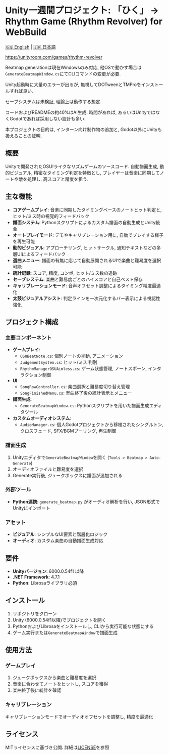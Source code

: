# Unity一週間プロジェクト: 「ひく」 -> Rhythm Game (Rhythm Revolver) for WebBuild  
[🇬🇧 English](README.md) | [🇯🇵 日本語](README.ja.md)  

https://unityroom.com/games/rhythm-revolver  

Beatmap generationは現在Windowsのみ対応, 他OSで動かす場合は`GenerateBeatmapWindow.cs`にてCLIコマンドの変更が必要.  

Unity起動時に大量のエラーが出るが, 無視してDOTweenとTMProをインストールすれば良い.  

セーブシステムは未検証, 理論上は動作する想定.  

コードおよびREADMEの約40%はAI生成. 時間があれば, あるいはUnityではなくGodotであれば採用しない設計も多い.  

本プロジェクトの目的は, インターン向け制作物の追加と, Godot以外にUnityも扱えることの証明.  

## 概要
Unityで開発されたOSU!ライクなリズムゲームのソースコード. 自動譜面生成, 動的ビジュアル, 精密なタイミング判定を特徴とし, プレイヤーは音楽に同期してノートや敵を処理し, 高スコアと精度を狙う.  

## 主な機能
- **コアゲームプレイ**: 音楽に同期したタイミングベースのノートヒット判定と, ヒット/ミス時の視覚的フィードバック  
- **譜面システム**: Pythonスクリプトによるカスタム譜面の自動生成とUnity統合  
- **オートプレイモード**: デモやキャリブレーション用に, 自動でプレイする様子を再生可能  
- **動的ビジュアル**: アプローチリング, ヒットサークル, 通知テキストなどの多層UIによるフィードバック  
- **選曲メニュー**: 譜面の有無に応じて自動展開されるUIで楽曲と難易度を選択可能  
- **統計記録**: スコア, 精度, コンボ, ヒット/ミス数の追跡  
- **セーブシステム**: 楽曲と難易度ごとのハイスコアと自己ベスト保存  
- **キャリブレーションモード**: 音声オフセット調整によるタイミング精度最適化  
- **太鼓ビジュアルアシスト**: 判定ラインを一次元化するバー表示による視認性強化  

## プロジェクト構成
### 主要コンポーネント
- **ゲームプレイ**:  
  - `OSUBeatNote.cs`: 個別ノートの挙動, アニメーション
  - `JudgementSystem.cs`: ヒット/ミス 判別 
  - `RhythmManagerOSUAimless.cs`: ゲーム状態管理, ノートスポーン, インタラクション制御  
- **UI**:  
  - `SongRowController.cs`: 楽曲選択と難易度切り替え管理  
  - `SongFinishedMenu.cs`: 楽曲終了後の統計表示とメニュー  
- **譜面生成**:  
  - `GenerateBeatmapWindow.cs`: Pythonスクリプトを用いた譜面生成エディタツール  
- **カスタムオーディオシステム**:  
  - `AudioManager.cs`: 個人Godotプロジェクトから移植されたシングルトン, クロスフェード, SFX/BGMプーリング, 再生制御  

### 譜面生成
1. Unityエディタで`GenerateBeatmapWindow`を開く (`Tools > Beatmap > Auto-Generate`)  
2. オーディオファイルと難易度を選択  
3. Generate実行後, ジュークボックスに譜面が追加される  

### 外部ツール
- **Python連携**: `generate_beatmap.py` がオーディオ解析を行い, JSON形式でUnityにインポート  

### アセット
- **ビジュアル**: シンプルなUI要素と階層化ロジック  
- **オーディオ**: カスタム楽曲の自動譜面生成対応  

## 要件
- **Unityバージョン**: 6000.0.54f1 以降  
- **.NET Framework**: 4.7.1  
- **Python**: Librosaライブラリ必須  

## インストール
1. リポジトリをクローン  
2. Unity (6000.0.54f1以降)でプロジェクトを開く  
3. PythonおよびLibrosaをインストールし, CLIから実行可能な状態にする  
4. ゲーム実行または`GenerateBeatmapWindow`で譜面生成  

## 使用方法
### ゲームプレイ
1. ジュークボックスから楽曲と難易度を選択  
2. 音楽に合わせてノートをヒットし, スコアを獲得  
3. 楽曲終了後に統計を確認  

### キャリブレーション
キャリブレーションモードでオーディオオフセットを調整し, 精度を最適化  

## ライセンス
MITライセンスに基づき公開. 詳細は[LICENSE](LICENSE)を参照  
